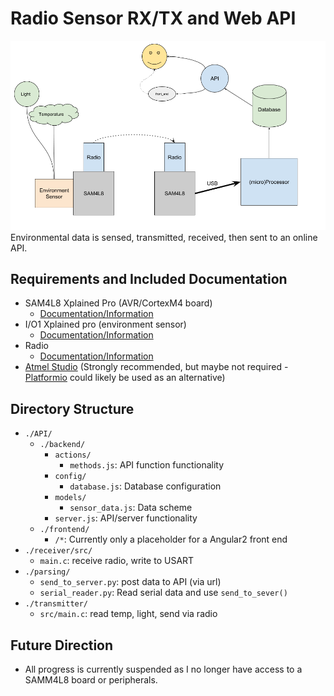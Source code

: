 [//]: # (Image References)
[image_overview]: ./misc/radio_rx_tx_overview.png

# Radio Sensor RX/TX and Web API
![tx_rx overview][image_overview]
Environmental data is sensed, transmitted, received, then sent to an online API.

## Requirements and Included Documentation
- SAM4L8 Xplained Pro (AVR/CortexM4 board)
    - [Documentation/Information](http://www.atmel.com/tools/atsam4l8-xpro.aspx?tab=overview)
- I/O1 Xplained pro (environment sensor)
    - [Documentation/Information](http://www.atmel.com/tools/atio1-xpro.aspx)
- Radio
    - [Documentation/Information](http://www.atmel.com/tools/lightweight_mesh.aspx)
- [Atmel Studio](http://www.atmel.com/microsite/atmel-studio/) (Strongly recommended, but maybe not required - [Platformio](https://github.com/platformio) could likely be used as an alternative)

## Directory Structure
- `./API/`
    - `./backend/`
        - `actions/`
            - `methods.js`: API function functionality
        - `config/`
            - `database.js`: Database configuration
        - `models/`
            - `sensor_data.js`: Data scheme
        - `server.js`: API/server functionality
    - `./frontend/`
        - `/*`: Currently only a placeholder for a Angular2 front end
- `./receiver/src/`
    - `main.c`: receive radio, write to USART
- `./parsing/`
    - `send_to_server.py`: post data to API (via url)
    - `serial_reader.py`: Read serial data and use `send_to_sever()`
- `./transmitter/`
    - `src/main.c`: read temp, light, send via radio

## Future Direction
- All progress is currently suspended as I no longer have access to a SAMM4L8 board or peripherals.
